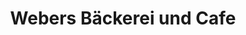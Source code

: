 ---
title: "Webers Bäckerei und Cafe"
url: /lauda-koenigshofen/webers-baeckerei-und-cafe/
shop: Bäckerei
---